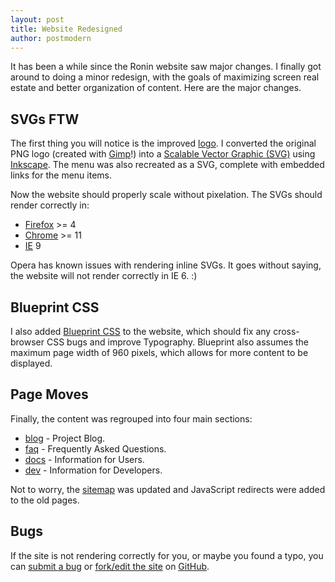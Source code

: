 ```yaml
---
layout: post
title: Website Redesigned
author: postmodern
---
```


It has been a while since the Ronin website saw major changes. I finally
got around to doing a minor redesign, with the goals of maximizing screen
real estate and better organization of content. Here are the major changes.

## SVGs FTW

The first thing you will notice is the improved [logo][1]. I converted the
original PNG logo (created with [Gimp][2]!) into a [Scalable Vector Graphic (SVG)][3]
using [Inkscape][4]. The menu was also recreated as a SVG, complete with
embedded links for the menu items.

Now the website should properly scale without pixelation. The SVGs should
render correctly in:

* [Firefox][5] >= 4
* [Chrome][6] >= 11
* [IE][7] 9

Opera has known issues with rendering inline SVGs. It goes without saying, the
website will not render correctly in IE 6. :)

## Blueprint CSS

I also added [Blueprint CSS][8] to the website, which should fix any
cross-browser CSS bugs and improve Typography. Blueprint also assumes the
maximum page width of 960 pixels, which allows for more content to be
displayed.

## Page Moves

Finally, the content was regrouped into four main sections:

* [blog](/blog/) - Project Blog.
* [faq](/faq/) - Frequently Asked Questions.
* [docs](/docs/) - Information for Users.
* [dev](/dev/) - Information for Developers.

Not to worry, the [sitemap](/sitemap.xml) was updated and JavaScript redirects
were added to the old pages.

## Bugs

If the site is not rendering correctly for you, or maybe you found a typo,
you can [submit a bug][9] or [fork/edit the site][10] on [GitHub][11].

[1]: http://cloud.github.com/downloads/ronin-ruby/art/logo.svg
[2]: http://www.gimp.org/
[3]: http://en.wikipedia.org/wiki/Scalable_Vector_Graphics
[4]: http://inkscape.org/
[5]: http://www.mozilla.org/en-US/firefox/fx/
[6]: http://www.google.com/chrome
[7]: http://windows.microsoft.com/en-US/internet-explorer/products/ie/home
[8]: http://www.blueprintcss.org/
[9]: http://github.com/ronin-ruby/ronin-ruby.github.com/issues
[10]: http://github.com/ronin-ruby/ronin-ruby.github.com
[11]: https://github.com/signup/free
